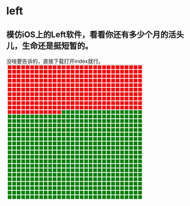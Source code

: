 # left
模仿iOS上的Left软件，看看你还有多少个月的活头儿，生命还是挺短暂的。
---
没啥要告诉的，直接下载打开index就行。
![](https://raw.githubusercontent.com/wangminli/left/master/left.png)
